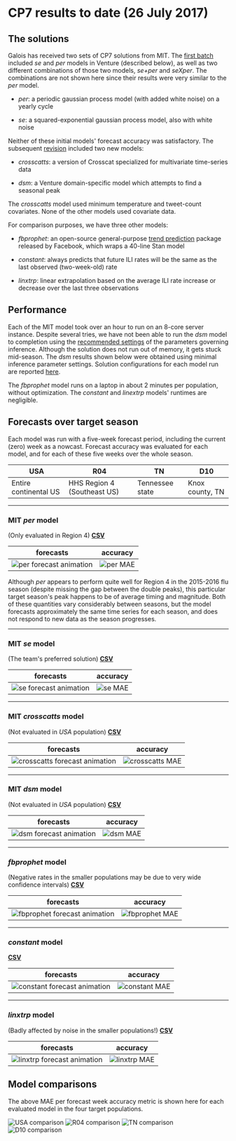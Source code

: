 # CP7 results to date (26 July 2017)

## The solutions

Galois has received two sets of CP7 solutions from MIT.
The [first batch](solution-docs/INSTALLING-v1.md) included *se* and *per* models in Venture (described below), as well as two different combinations of those two models, *se+per* and *seXper*.
The combinations are not shown here since their results were very similar to the *per* model.

- *per*: a periodic gaussian process model (with added white noise) on a yearly cycle

- *se*: a squared-exponential gaussian process model, also with white noise

Neither of these initial models' forecast accuracy was satisfactory.
The subsequent [revision](solution-docs/INSTALLING-v2.md) included two new models:

- *crosscatts*: a version of Crosscat specialized for multivariate time-series data

- *dsm*: a Venture domain-specific model which attempts to find a seasonal peak

The *crosscatts* model used minimum temperature and tweet-count covariates.
None of the other models used covariate data.

For comparison purposes, we have three other models:

- *fbprophet*: an open-source general-purpose [trend prediction](https://facebookincubator.github.io/prophet/) package released by Facebook, which wraps a 40-line Stan model

- *constant*: always predicts that future ILI rates will be the same as the last observed (two-week-old) rate

- *linxtrp*: linear extrapolation based on the average ILI rate increase or decrease over the last three observations


## Performance

Each of the MIT model took over an hour to run on an 8-core server instance.
Despite several tries, we have not been able to run the *dsm* model to completion using the [recommended settings](https://github.com/probcomp/ppaml-cp7/blob/20170707-fsaad-dpmm/INSTALLING.md#venture_dsm) of the parameters governing inference.
Although the solution does not run out of memory, it gets stuck mid-season.
The *dsm* results shown below were obtained using minimal inference parameter settings.
Solution configurations for each model run are reported [here](config/).

The *fbprophet* model runs on a laptop in about 2 minutes per population, without optimization.
The *constant* and *linextrp* models' runtimes are negligible.


## Forecasts over target season

Each model was run with a five-week forecast period, including the current (zero) week as a nowcast.
Forecast accuracy was evaluated for each model, and for each of these five weeks over the whole season.

| USA | R04 | TN | D10 |
| --- | --- | -- | --- |
| Entire continental US | HHS Region 4 (Southeast US) | Tennessee state | Knox county, TN

---

### MIT *per* model
(Only evaluated in Region 4)
[**CSV**](results/per.csv)

| forecasts | accuracy |
| --------- | -------- |
| ![per forecast animation](results/per.gif) | ![per MAE](results/per.png) |

Although *per* appears to perform quite well for Region 4 in the 2015-2016 flu season (despite missing the gap between the double peaks), this particular target season's peak happens to be of average timing and magnitude.
Both of these quantities vary considerably between seasons, but the model forecasts approximately the same time series for each season, and does not respond to new data as the season progresses.

---

### MIT *se* model
(The team's preferred solution)
[**CSV**](results/se.csv)

| forecasts | accuracy |
| --------- | -------- |
| ![se forecast animation](results/se.gif) | ![se MAE](results/se.png) |

---

### MIT *crosscatts* model
(Not evaluated in *USA* population)
[**CSV**](results/crosscatts.csv)

| forecasts | accuracy |
| --------- | -------- |
| ![crosscatts forecast animation](results/crosscatts.gif) | ![crosscatts MAE](results/crosscatts.png) |

---

### MIT *dsm* model
(Not evaluated in *USA* population)
[**CSV**](results/dsm.csv)

| forecasts | accuracy |
| --------- | -------- |
| ![dsm forecast animation](results/dsm.gif) | ![dsm MAE](results/dsm.png) |

---

### *fbprophet* model
(Negative rates in the smaller populations may be due to very wide confidence intervals)
[**CSV**](results/fbprophet.csv)

| forecasts | accuracy |
| --------- | -------- |
| ![fbprophet forecast animation](results/fbprophet.gif) | ![fbprophet MAE](results/fbprophet.png) |

---

### *constant* model
[**CSV**](results/constant.csv)

| forecasts | accuracy |
| --------- | -------- |
| ![constant forecast animation](results/constant.gif) | ![constant MAE](results/constant.png) |

---

### *linxtrp* model
(Badly affected by noise in the smaller populations!)
[**CSV**](results/linxtrp.csv)

| forecasts | accuracy |
| --------- | -------- |
| ![linxtrp forecast animation](results/linxtrp.gif) | ![linxtrp MAE](results/linxtrp.png) |


## Model comparisons

The above MAE per forecast week accuracy metric is shown here for each evaluated model in the four target populations.

![USA comparison](results/USA.png)
![R04 comparison](results/R04.png)
![TN comparison](results/TN.png)
![D10 comparison](results/D10.png)
